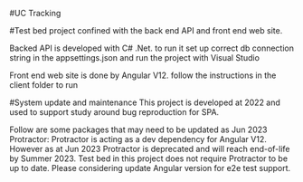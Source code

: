 #UC Tracking 

#Test bed project confined with the back end API and front end web site.

Backed API is developed with C# .Net. to run it set up correct db connection string in the appsettings.json and run the project with Visual Studio

Front end web site is done by Angular V12. follow the instructions in the client folder to run

#System update and maintenance
This project is developed at 2022 and used to support study around bug reproduction for SPA.

Follow are some packages that may need to be updated as Jun 2023
    Protractor: Protractor is acting as a dev dependency for Angular V12. However as at Jun 2023 Protractor is deprecated and will reach end-of-life by Summer 2023. Test bed in this project does not require Protractor to be up to date. Please considering update Angular version for e2e test support.

